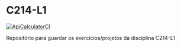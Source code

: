 # C214-L1

[![ApiCalculatorCI](https://github.com/joaolucasete/C214-L1/actions/workflows/api-calculator.yml/badge.svg)](https://github.com/joaolucasete/C214-L1/actions/workflows/api-calculator.yml)

Repositório para guardar os exercícios/projetos da disciplina C214-L1
